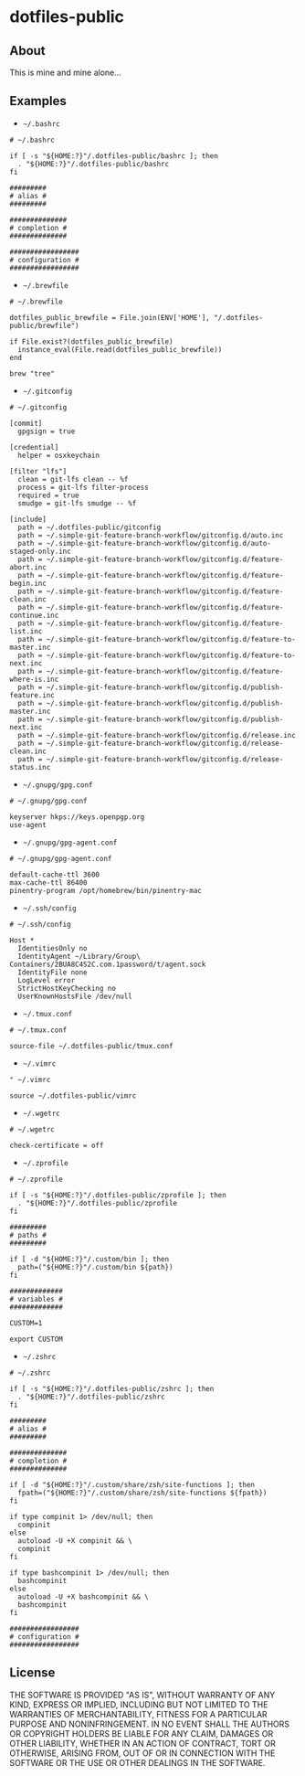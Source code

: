# dotfiles-public

## About

This is mine and mine alone...

## Examples

- `~/.bashrc`

```shell
# ~/.bashrc

if [ -s "${HOME:?}"/.dotfiles-public/bashrc ]; then
  . "${HOME:?}"/.dotfiles-public/bashrc
fi

#########
# alias #
#########

##############
# completion #
##############

#################
# configuration #
#################
```

- `~/.brewfile`

```text
# ~/.brewfile

dotfiles_public_brewfile = File.join(ENV['HOME'], "/.dotfiles-public/brewfile")

if File.exist?(dotfiles_public_brewfile)
  instance_eval(File.read(dotfiles_public_brewfile))
end

brew "tree"
```

- `~/.gitconfig`

```text
# ~/.gitconfig

[commit]
  gpgsign = true

[credential]
  helper = osxkeychain

[filter "lfs"]
  clean = git-lfs clean -- %f
  process = git-lfs filter-process
  required = true
  smudge = git-lfs smudge -- %f

[include]
  path = ~/.dotfiles-public/gitconfig
  path = ~/.simple-git-feature-branch-workflow/gitconfig.d/auto.inc
  path = ~/.simple-git-feature-branch-workflow/gitconfig.d/auto-staged-only.inc
  path = ~/.simple-git-feature-branch-workflow/gitconfig.d/feature-abort.inc
  path = ~/.simple-git-feature-branch-workflow/gitconfig.d/feature-begin.inc
  path = ~/.simple-git-feature-branch-workflow/gitconfig.d/feature-clean.inc
  path = ~/.simple-git-feature-branch-workflow/gitconfig.d/feature-continue.inc
  path = ~/.simple-git-feature-branch-workflow/gitconfig.d/feature-list.inc
  path = ~/.simple-git-feature-branch-workflow/gitconfig.d/feature-to-master.inc
  path = ~/.simple-git-feature-branch-workflow/gitconfig.d/feature-to-next.inc
  path = ~/.simple-git-feature-branch-workflow/gitconfig.d/feature-where-is.inc
  path = ~/.simple-git-feature-branch-workflow/gitconfig.d/publish-feature.inc
  path = ~/.simple-git-feature-branch-workflow/gitconfig.d/publish-master.inc
  path = ~/.simple-git-feature-branch-workflow/gitconfig.d/publish-next.inc
  path = ~/.simple-git-feature-branch-workflow/gitconfig.d/release.inc
  path = ~/.simple-git-feature-branch-workflow/gitconfig.d/release-clean.inc
  path = ~/.simple-git-feature-branch-workflow/gitconfig.d/release-status.inc
```

- `~/.gnupg/gpg.conf`

```text
# ~/.gnupg/gpg.conf

keyserver hkps://keys.openpgp.org
use-agent
```

- `~/.gnupg/gpg-agent.conf`

```text
# ~/.gnupg/gpg-agent.conf

default-cache-ttl 3600
max-cache-ttl 86400
pinentry-program /opt/homebrew/bin/pinentry-mac
```

- `~/.ssh/config`

```text
# ~/.ssh/config

Host *
  IdentitiesOnly no
  IdentityAgent ~/Library/Group\ Containers/2BUA8C4S2C.com.1password/t/agent.sock
  IdentityFile none
  LogLevel error
  StrictHostKeyChecking no
  UserKnownHostsFile /dev/null
```

- `~/.tmux.conf`

```text
# ~/.tmux.conf

source-file ~/.dotfiles-public/tmux.conf
```

- `~/.vimrc`

```text
" ~/.vimrc

source ~/.dotfiles-public/vimrc
```

- `~/.wgetrc`

```text
# ~/.wgetrc

check-certificate = off
```

- `~/.zprofile`

```shell
# ~/.zprofile

if [ -s "${HOME:?}"/.dotfiles-public/zprofile ]; then
  . "${HOME:?}"/.dotfiles-public/zprofile
fi

#########
# paths #
#########

if [ -d "${HOME:?}"/.custom/bin ]; then
  path=("${HOME:?}"/.custom/bin ${path})
fi

#############
# variables #
#############

CUSTOM=1

export CUSTOM
```

- `~/.zshrc`

```shell
# ~/.zshrc

if [ -s "${HOME:?}"/.dotfiles-public/zshrc ]; then
  . "${HOME:?}"/.dotfiles-public/zshrc
fi

#########
# alias #
#########

##############
# completion #
##############

if [ -d "${HOME:?}"/.custom/share/zsh/site-functions ]; then
  fpath=("${HOME:?}"/.custom/share/zsh/site-functions ${fpath})
fi

if type compinit 1> /dev/null; then
  compinit
else
  autoload -U +X compinit && \
  compinit
fi

if type bashcompinit 1> /dev/null; then
  bashcompinit
else
  autoload -U +X bashcompinit && \
  bashcompinit
fi

#################
# configuration #
#################
```

## License

THE SOFTWARE IS PROVIDED "AS IS", WITHOUT WARRANTY OF ANY KIND, EXPRESS OR
IMPLIED, INCLUDING BUT NOT LIMITED TO THE WARRANTIES OF MERCHANTABILITY,
FITNESS FOR A PARTICULAR PURPOSE AND NONINFRINGEMENT. IN NO EVENT SHALL THE
AUTHORS OR COPYRIGHT HOLDERS BE LIABLE FOR ANY CLAIM, DAMAGES OR OTHER
LIABILITY, WHETHER IN AN ACTION OF CONTRACT, TORT OR OTHERWISE, ARISING FROM,
OUT OF OR IN CONNECTION WITH THE SOFTWARE OR THE USE OR OTHER DEALINGS IN THE
SOFTWARE.
